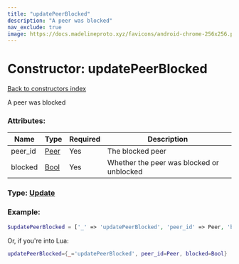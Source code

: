 ```yaml
---
title: "updatePeerBlocked"
description: "A peer was blocked"
nav_exclude: true
image: https://docs.madelineproto.xyz/favicons/android-chrome-256x256.png
---
```

# Constructor: updatePeerBlocked  
[Back to constructors index](index.md)



A peer was blocked

### Attributes:

| Name     |    Type       | Required | Description |
|----------|---------------|----------|-------------|
|peer\_id|[Peer](../types/Peer.md) | Yes|The blocked peer|
|blocked|[Bool](../types/Bool.md) | Yes|Whether the peer was blocked or unblocked|



### Type: [Update](../types/Update.md)


### Example:

```php
$updatePeerBlocked = ['_' => 'updatePeerBlocked', 'peer_id' => Peer, 'blocked' => Bool];
```  


Or, if you're into Lua:

```lua
updatePeerBlocked={_='updatePeerBlocked', peer_id=Peer, blocked=Bool}

```


